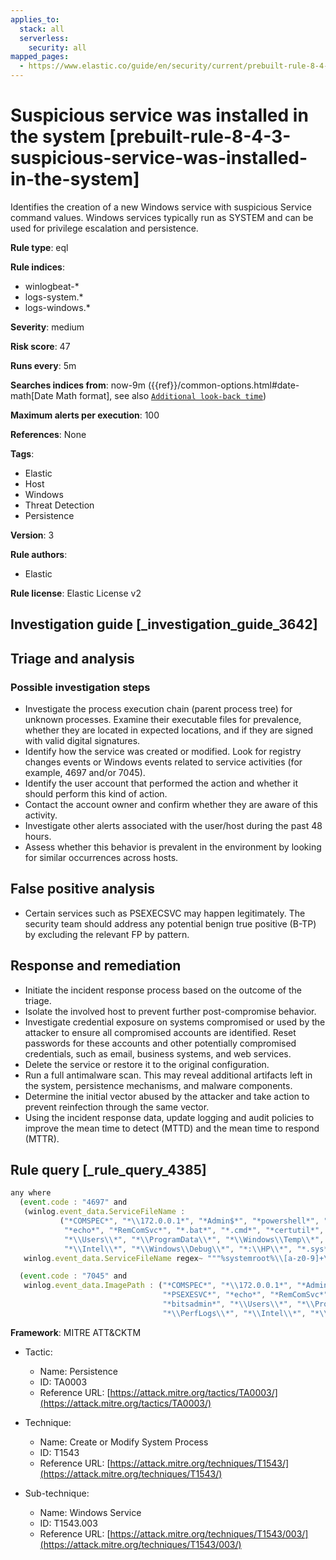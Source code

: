 ```yaml
---
applies_to:
  stack: all
  serverless:
    security: all
mapped_pages:
  - https://www.elastic.co/guide/en/security/current/prebuilt-rule-8-4-3-suspicious-service-was-installed-in-the-system.html
---
```


# Suspicious service was installed in the system [prebuilt-rule-8-4-3-suspicious-service-was-installed-in-the-system]

Identifies the creation of a new Windows service with suspicious Service command values. Windows services typically run as SYSTEM and can be used for privilege escalation and persistence.

**Rule type**: eql

**Rule indices**:

* winlogbeat-*
* logs-system.*
* logs-windows.*

**Severity**: medium

**Risk score**: 47

**Runs every**: 5m

**Searches indices from**: now-9m ({{ref}}/common-options.html#date-math[Date Math format], see also [`Additional look-back time`](docs-content://solutions/security/detect-and-alert/create-detection-rule.md#rule-schedule))

**Maximum alerts per execution**: 100

**References**: None

**Tags**:

* Elastic
* Host
* Windows
* Threat Detection
* Persistence

**Version**: 3

**Rule authors**:

* Elastic

**Rule license**: Elastic License v2

## Investigation guide [_investigation_guide_3642]

## Triage and analysis

### Possible investigation steps

- Investigate the process execution chain (parent process tree) for unknown processes. Examine their executable files for prevalence, whether they are located in expected locations, and if they are signed with valid digital signatures.
- Identify how the service was created or modified. Look for registry changes events or Windows events related to service activities (for example, 4697 and/or 7045).
- Identify the user account that performed the action and whether it should perform this kind of action.
- Contact the account owner and confirm whether they are aware of this activity.
- Investigate other alerts associated with the user/host during the past 48 hours.
- Assess whether this behavior is prevalent in the environment by looking for similar occurrences across hosts.


## False positive analysis

- Certain services such as PSEXECSVC may happen legitimately. The security team should address any potential benign true positive (B-TP) by excluding the relevant FP by pattern.

## Response and remediation

- Initiate the incident response process based on the outcome of the triage.
- Isolate the involved host to prevent further post-compromise behavior.
- Investigate credential exposure on systems compromised or used by the attacker to ensure all compromised accounts are identified. Reset passwords for these accounts and other potentially compromised credentials, such as email, business systems, and web services.
- Delete the service or restore it to the original configuration.
- Run a full antimalware scan. This may reveal additional artifacts left in the system, persistence mechanisms, and malware components.
- Determine the initial vector abused by the attacker and take action to prevent reinfection through the same vector.
- Using the incident response data, update logging and audit policies to improve the mean time to detect (MTTD) and the mean time to respond (MTTR).

## Rule query [_rule_query_4385]

```js
any where
  (event.code : "4697" and
   (winlog.event_data.ServiceFileName :
           ("*COMSPEC*", "*\\172.0.0.1*", "*Admin$*", "*powershell*", "*rundll32*", "*cmd.exe*", "*PSEXESVC*",
            "*echo*", "*RemComSvc*", "*.bat*", "*.cmd*", "*certutil*", "*vssadmin*", "*certmgr*", "*bitsadmin*",
            "*\\Users\\*", "*\\ProgramData\\*", "*\\Windows\\Temp\\*", "*\\Windows\\Tasks\\*", "*\\PerfLogs\\*",
            "*\\Intel\\*", "*\\Windows\\Debug\\*", "*:\\HP\\*", "*.sys*", "*regsvr32*", "*msbuild*", "*svchost*") or
   winlog.event_data.ServiceFileName regex~ """%systemroot%\\[a-z0-9]+\.exe""")) or

  (event.code : "7045" and
   winlog.event_data.ImagePath : ("*COMSPEC*", "*\\172.0.0.1*", "*Admin$*", "*powershell*", "*rundll32*", "*cmd.exe*", "*svchost*",
                                  "*PSEXESVC*", "*echo*", "*RemComSvc*", "*.bat*", "*.cmd*", "*certutil*", "*vssadmin*", "*certmgr*",
                                  "*bitsadmin*", "*\\Users\\*", "*\\ProgramData\\*", "*\\Windows\\Temp\\*", "*\\Windows\\Tasks\\*",
                                  "*\\PerfLogs\\*", "*\\Intel\\*", "*\\Windows\\Debug\\*", "*:\\HP\\*", "*.sys*", "*regsvr32*", "*msbuild*"))
```

**Framework**: MITRE ATT&CKTM

* Tactic:

    * Name: Persistence
    * ID: TA0003
    * Reference URL: [https://attack.mitre.org/tactics/TA0003/](https://attack.mitre.org/tactics/TA0003/)

* Technique:

    * Name: Create or Modify System Process
    * ID: T1543
    * Reference URL: [https://attack.mitre.org/techniques/T1543/](https://attack.mitre.org/techniques/T1543/)

* Sub-technique:

    * Name: Windows Service
    * ID: T1543.003
    * Reference URL: [https://attack.mitre.org/techniques/T1543/003/](https://attack.mitre.org/techniques/T1543/003/)



